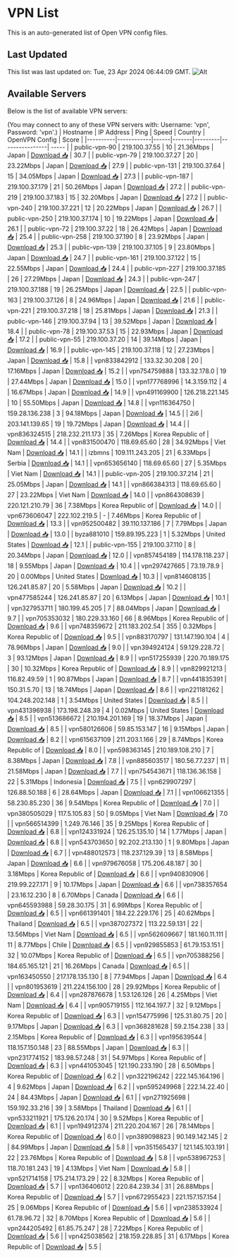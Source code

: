 # VPN List

This is an auto-generated list of Open VPN config files.

## Last Updated

This list was last updated on: Tue, 23 Apr 2024 06:44:09 GMT.
![Alt](https://repobeats.axiom.co/api/embed/186b98318ef1479477931607c1ad7d823f12451f.svg "Repobeats analytics image")

## Available Servers

Below is the list of available VPN servers:

(You may connect to any of these VPN servers with: Username: 'vpn', Password: 'vpn'.)
| Hostname | IP Address | Ping | Speed | Country | OpenVPN Config | Score |
|----------|------------|------|-------|---------|----------------| ----- |
| public-vpn-90 | 219.100.37.55 | 10 | 21.36Mbps | Japan | [Download 📥](./configs/server_0_JP.ovpn) | 30.7 |
| public-vpn-79 | 219.100.37.27 | 20 | 23.22Mbps | Japan | [Download 📥](./configs/server_1_JP.ovpn) | 27.9 |
| public-vpn-131 | 219.100.37.64 | 15 | 34.05Mbps | Japan | [Download 📥](./configs/server_2_JP.ovpn) | 27.3 |
| public-vpn-187 | 219.100.37.179 | 21 | 50.26Mbps | Japan | [Download 📥](./configs/server_3_JP.ovpn) | 27.2 |
| public-vpn-219 | 219.100.37.183 | 15 | 32.20Mbps | Japan | [Download 📥](./configs/server_4_JP.ovpn) | 27.2 |
| public-vpn-240 | 219.100.37.221 | 12 | 20.22Mbps | Japan | [Download 📥](./configs/server_5_JP.ovpn) | 26.7 |
| public-vpn-250 | 219.100.37.174 | 10 | 19.22Mbps | Japan | [Download 📥](./configs/server_6_JP.ovpn) | 26.1 |
| public-vpn-72 | 219.100.37.22 | 18 | 26.42Mbps | Japan | [Download 📥](./configs/server_7_JP.ovpn) | 25.4 |
| public-vpn-258 | 219.100.37.190 | 8 | 23.92Mbps | Japan | [Download 📥](./configs/server_8_JP.ovpn) | 25.3 |
| public-vpn-139 | 219.100.37.105 | 9 | 23.80Mbps | Japan | [Download 📥](./configs/server_9_JP.ovpn) | 24.7 |
| public-vpn-161 | 219.100.37.122 | 15 | 22.55Mbps | Japan | [Download 📥](./configs/server_10_JP.ovpn) | 24.4 |
| public-vpn-227 | 219.100.37.185 | 26 | 27.29Mbps | Japan | [Download 📥](./configs/server_11_JP.ovpn) | 24.3 |
| public-vpn-247 | 219.100.37.188 | 19 | 26.25Mbps | Japan | [Download 📥](./configs/server_12_JP.ovpn) | 22.5 |
| public-vpn-163 | 219.100.37.126 | 8 | 24.96Mbps | Japan | [Download 📥](./configs/server_13_JP.ovpn) | 21.6 |
| public-vpn-221 | 219.100.37.218 | 18 | 25.81Mbps | Japan | [Download 📥](./configs/server_14_JP.ovpn) | 21.3 |
| public-vpn-146 | 219.100.37.94 | 13 | 39.52Mbps | Japan | [Download 📥](./configs/server_15_JP.ovpn) | 18.4 |
| public-vpn-78 | 219.100.37.53 | 15 | 22.93Mbps | Japan | [Download 📥](./configs/server_16_JP.ovpn) | 17.2 |
| public-vpn-55 | 219.100.37.20 | 14 | 39.14Mbps | Japan | [Download 📥](./configs/server_17_JP.ovpn) | 16.9 |
| public-vpn-145 | 219.100.37.118 | 12 | 27.23Mbps | Japan | [Download 📥](./configs/server_18_JP.ovpn) | 15.8 |
| vpn833842912 | 133.32.30.208 | 20 | 17.16Mbps | Japan | [Download 📥](./configs/server_19_JP.ovpn) | 15.2 |
| vpn754759888 | 133.32.178.0 | 19 | 27.44Mbps | Japan | [Download 📥](./configs/server_20_JP.ovpn) | 15.0 |
| vpn177768996 | 14.3.159.112 | 4 | 16.67Mbps | Japan | [Download 📥](./configs/server_21_JP.ovpn) | 14.9 |
| vpn491169900 | 126.218.221.145 | 10 | 55.50Mbps | Japan | [Download 📥](./configs/server_22_JP.ovpn) | 14.8 |
| vpn116364750 | 159.28.136.238 | 3 | 94.18Mbps | Japan | [Download 📥](./configs/server_23_JP.ovpn) | 14.5 |
| 2i6 | 203.141.139.65 | 19 | 19.72Mbps | Japan | [Download 📥](./configs/server_24_JP.ovpn) | 14.4 |
| vpn836324515 | 218.232.211.173 | 35 | 7.26Mbps | Korea Republic of | [Download 📥](./configs/server_25_KR.ovpn) | 14.4 |
| vpn831500470 | 118.69.65.60 | 28 | 34.92Mbps | Viet Nam | [Download 📥](./configs/server_26_VN.ovpn) | 14.1 |
| izbmns | 109.111.243.205 | 21 | 6.33Mbps | Serbia | [Download 📥](./configs/server_27_RS.ovpn) | 14.1 |
| vpn653656140 | 118.69.65.60 | 27 | 5.35Mbps | Viet Nam | [Download 📥](./configs/server_28_VN.ovpn) | 14.1 |
| public-vpn-205 | 219.100.37.214 | 21 | 25.05Mbps | Japan | [Download 📥](./configs/server_29_JP.ovpn) | 14.1 |
| vpn866384313 | 118.69.65.60 | 27 | 23.22Mbps | Viet Nam | [Download 📥](./configs/server_30_VN.ovpn) | 14.0 |
| vpn864308639 | 220.121.210.79 | 36 | 7.38Mbps | Korea Republic of | [Download 📥](./configs/server_31_KR.ovpn) | 14.0 |
| vpn673606047 | 222.102.219.5 | - | 7.46Mbps | Korea Republic of | [Download 📥](./configs/server_32_KR.ovpn) | 13.3 |
| vpn952500482 | 39.110.137.186 | 7 | 7.79Mbps | Japan | [Download 📥](./configs/server_33_JP.ovpn) | 13.0 |
| byza881010 | 159.89.195.223 | 1 | 5.32Mbps | United States | [Download 📥](./configs/server_34_US.ovpn) | 12.1 |
| public-vpn-155 | 219.100.37.110 | 8 | 20.34Mbps | Japan | [Download 📥](./configs/server_35_JP.ovpn) | 12.0 |
| vpn857454189 | 114.178.118.237 | 18 | 9.55Mbps | Japan | [Download 📥](./configs/server_36_JP.ovpn) | 10.4 |
| vpn297427665 | 73.19.78.9 | 20 | 0.00Mbps | United States | [Download 📥](./configs/server_37_US.ovpn) | 10.3 |
| vpn814608135 | 126.241.85.87 | 20 | 5.58Mbps | Japan | [Download 📥](./configs/server_38_JP.ovpn) | 10.2 |
| vpn477585244 | 126.241.85.87 | 20 | 6.13Mbps | Japan | [Download 📥](./configs/server_39_JP.ovpn) | 10.1 |
| vpn327953711 | 180.199.45.205 | 7 | 88.04Mbps | Japan | [Download 📥](./configs/server_40_JP.ovpn) | 9.7 |
| vpn705353032 | 180.229.33.160 | 66 | 8.96Mbps | Korea Republic of | [Download 📥](./configs/server_41_KR.ovpn) | 9.6 |
| vpn748359672 | 211.183.202.54 | 355 | 0.32Mbps | Korea Republic of | [Download 📥](./configs/server_42_KR.ovpn) | 9.5 |
| vpn883170797 | 131.147.190.104 | 4 | 78.96Mbps | Japan | [Download 📥](./configs/server_43_JP.ovpn) | 9.0 |
| vpn394924124 | 59.129.228.72 | 3 | 93.12Mbps | Japan | [Download 📥](./configs/server_44_JP.ovpn) | 8.9 |
| vpn517255939 | 220.70.189.175 | 30 | 10.32Mbps | Korea Republic of | [Download 📥](./configs/server_45_KR.ovpn) | 8.9 |
| vpn829921213 | 116.82.49.59 | 1 | 90.87Mbps | Japan | [Download 📥](./configs/server_46_JP.ovpn) | 8.7 |
| vpn441835391 | 150.31.5.70 | 13 | 18.74Mbps | Japan | [Download 📥](./configs/server_47_JP.ovpn) | 8.6 |
| vpn221181262 | 104.248.202.148 | 1 | 3.54Mbps | United States | [Download 📥](./configs/server_48_US.ovpn) | 8.5 |
| vpn431396938 | 173.198.248.39 | 4 | 0.02Mbps | United States | [Download 📥](./configs/server_49_US.ovpn) | 8.5 |
| vpn513686672 | 210.194.201.169 | 19 | 18.37Mbps | Japan | [Download 📥](./configs/server_50_JP.ovpn) | 8.5 |
| vpn580126606 | 59.85.153.147 | 16 | 9.15Mbps | Japan | [Download 📥](./configs/server_51_JP.ovpn) | 8.2 |
| vpn615637109 | 211.203.1.166 | 29 | 8.74Mbps | Korea Republic of | [Download 📥](./configs/server_52_KR.ovpn) | 8.0 |
| vpn598363145 | 210.189.108.210 | 7 | 8.38Mbps | Japan | [Download 📥](./configs/server_53_JP.ovpn) | 7.8 |
| vpn885603517 | 180.56.77.237 | 11 | 21.58Mbps | Japan | [Download 📥](./configs/server_54_JP.ovpn) | 7.7 |
| vpn754543671 | 118.136.36.158 | 22 | 5.31Mbps | Indonesia | [Download 📥](./configs/server_55_ID.ovpn) | 7.5 |
| vpn629907297 | 126.88.50.188 | 6 | 28.64Mbps | Japan | [Download 📥](./configs/server_56_JP.ovpn) | 7.1 |
| vpn106621355 | 58.230.85.230 | 36 | 9.54Mbps | Korea Republic of | [Download 📥](./configs/server_57_KR.ovpn) | 7.0 |
| vpn380505029 | 117.5.105.83 | 50 | 9.05Mbps | Viet Nam | [Download 📥](./configs/server_58_VN.ovpn) | 7.0 |
| vpn566514399 | 1.249.76.146 | 35 | 9.25Mbps | Korea Republic of | [Download 📥](./configs/server_59_KR.ovpn) | 6.8 |
| vpn124331924 | 126.25.135.10 | 14 | 1.77Mbps | Japan | [Download 📥](./configs/server_60_JP.ovpn) | 6.8 |
| vpn543703650 | 92.202.213.130 | 1 | 9.80Mbps | Japan | [Download 📥](./configs/server_61_JP.ovpn) | 6.7 |
| vpn488012573 | 118.237.129.39 | 13 | 8.58Mbps | Japan | [Download 📥](./configs/server_62_JP.ovpn) | 6.6 |
| vpn979676058 | 175.206.48.187 | 30 | 3.18Mbps | Korea Republic of | [Download 📥](./configs/server_63_KR.ovpn) | 6.6 |
| vpn940830906 | 219.99.227.171 | 9 | 10.17Mbps | Japan | [Download 📥](./configs/server_64_JP.ovpn) | 6.6 |
| vpn738357654 | 23.16.12.230 | 8 | 6.70Mbps | Canada | [Download 📥](./configs/server_65_CA.ovpn) | 6.6 |
| vpn645593988 | 59.28.30.175 | 31 | 6.99Mbps | Korea Republic of | [Download 📥](./configs/server_66_KR.ovpn) | 6.5 |
| vpn661391401 | 184.22.229.176 | 25 | 40.62Mbps | Thailand | [Download 📥](./configs/server_67_TH.ovpn) | 6.5 |
| vpn387027372 | 113.22.59.131 | 22 | 13.56Mbps | Viet Nam | [Download 📥](./configs/server_68_VN.ovpn) | 6.5 |
| vpn562609667 | 181.160.11.111 | 11 | 8.77Mbps | Chile | [Download 📥](./configs/server_69_CL.ovpn) | 6.5 |
| vpn929855853 | 61.79.153.151 | 32 | 10.07Mbps | Korea Republic of | [Download 📥](./configs/server_70_KR.ovpn) | 6.5 |
| vpn705388256 | 184.65.165.121 | 21 | 16.26Mbps | Canada | [Download 📥](./configs/server_71_CA.ovpn) | 6.5 |
| vpn163450550 | 217.178.135.130 | 8 | 77.94Mbps | Japan | [Download 📥](./configs/server_72_JP.ovpn) | 6.4 |
| vpn801953619 | 211.224.156.100 | 28 | 29.92Mbps | Korea Republic of | [Download 📥](./configs/server_73_KR.ovpn) | 6.4 |
| vpn287876678 | 1.53.126.126 | 26 | 4.25Mbps | Viet Nam | [Download 📥](./configs/server_74_VN.ovpn) | 6.4 |
| vpn905719155 | 112.164.197.7 | 32 | 9.12Mbps | Korea Republic of | [Download 📥](./configs/server_75_KR.ovpn) | 6.3 |
| vpn154775996 | 125.31.80.75 | 20 | 9.17Mbps | Japan | [Download 📥](./configs/server_76_JP.ovpn) | 6.3 |
| vpn368281628 | 59.2.154.238 | 33 | 2.15Mbps | Korea Republic of | [Download 📥](./configs/server_77_KR.ovpn) | 6.3 |
| vpn195639544 | 118.157.150.148 | 23 | 88.55Mbps | Japan | [Download 📥](./configs/server_78_JP.ovpn) | 6.3 |
| vpn231774152 | 183.98.57.248 | 31 | 54.97Mbps | Korea Republic of | [Download 📥](./configs/server_79_KR.ovpn) | 6.3 |
| vpn441053045 | 121.190.233.190 | 28 | 6.50Mbps | Korea Republic of | [Download 📥](./configs/server_80_KR.ovpn) | 6.2 |
| vpn322196242 | 222.145.164.196 | 4 | 9.62Mbps | Japan | [Download 📥](./configs/server_81_JP.ovpn) | 6.2 |
| vpn595249968 | 222.14.22.40 | 24 | 84.43Mbps | Japan | [Download 📥](./configs/server_82_JP.ovpn) | 6.1 |
| vpn271925698 | 159.192.33.216 | 39 | 3.58Mbps | Thailand | [Download 📥](./configs/server_83_TH.ovpn) | 6.1 |
| vpn533211921 | 175.126.20.174 | 30 | 9.52Mbps | Korea Republic of | [Download 📥](./configs/server_84_KR.ovpn) | 6.1 |
| vpn194912374 | 211.220.204.167 | 26 | 78.14Mbps | Korea Republic of | [Download 📥](./configs/server_85_KR.ovpn) | 6.0 |
| vpn389098823 | 90.149.142.145 | 2 | 84.99Mbps | Japan | [Download 📥](./configs/server_86_JP.ovpn) | 5.8 |
| vpn351565437 | 121.145.103.191 | 22 | 23.76Mbps | Korea Republic of | [Download 📥](./configs/server_87_KR.ovpn) | 5.8 |
| vpn538967253 | 118.70.181.243 | 19 | 4.13Mbps | Viet Nam | [Download 📥](./configs/server_88_VN.ovpn) | 5.8 |
| vpn521714158 | 175.214.173.29 | 22 | 8.32Mbps | Korea Republic of | [Download 📥](./configs/server_89_KR.ovpn) | 5.7 |
| vpn136406012 | 220.84.239.34 | 31 | 26.88Mbps | Korea Republic of | [Download 📥](./configs/server_90_KR.ovpn) | 5.7 |
| vpn672955423 | 221.157.157.154 | 25 | 9.06Mbps | Korea Republic of | [Download 📥](./configs/server_91_KR.ovpn) | 5.6 |
| vpn238533924 | 61.78.96.72 | 32 | 8.70Mbps | Korea Republic of | [Download 📥](./configs/server_92_KR.ovpn) | 5.6 |
| vpn244205492 | 61.85.75.247 | 28 | 7.22Mbps | Korea Republic of | [Download 📥](./configs/server_93_KR.ovpn) | 5.6 |
| vpn425038562 | 218.159.228.85 | 31 | 6.17Mbps | Korea Republic of | [Download 📥](./configs/server_94_KR.ovpn) | 5.5 |

